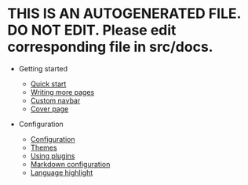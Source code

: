 # THIS IS AN AUTOGENERATED FILE. DO NOT EDIT. Please edit corresponding file in src/docs.

-   Getting started

    -   [Quick start](quickstart.md)
    -   [Writing more pages](more-pages.md)
    -   [Custom navbar](custom-navbar.md)
    -   [Cover page](cover.md)

-   Configuration
    -   [Configuration](configuration.md)
    -   [Themes](themes.md)
    -   [Using plugins](plugins.md)
    -   [Markdown configuration](markdown.md)
    -   [Language highlight](language-highlight.md)
